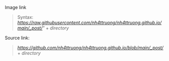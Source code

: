Image link
> Syntax: *https://raw.githubusercontent.com/nh4ttruong/nh4ttruong.github.io/main/_post/"* + *directory*

Source link:
> *https://github.com/nh4ttruong/nh4ttruong.github.io/blob/main/_post/* + *directory*
